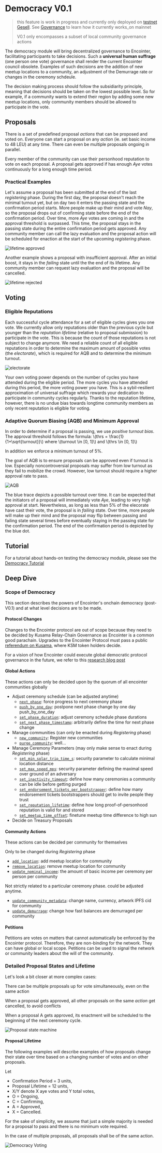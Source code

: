 # Democracy V0.1

> this feature is work in progress and currently only deployed on [testnet Gesell](./testnet-gesell.md). See [Governance](./decentralization-governance.md) to learn how it currently works_on mainnet
>
> V0.1 only encompasses a subset of local community governance actions

The democracy module will bring decentralized governance to Encointer, facilitating participants to take decisions. Such a **universal human suffrage** (one person one vote) governance shall render the current Encointer council obsolete. Examples of such decisions are the addition of new meetup locations to a community, an adjustment of the Demurrage rate or changes in the ceremony schdeule.

The decision making process should follow the subsidiarity principle, meaning that decisions should be taken on the lowest possible level. So for example, if a community wants to extend their region by adding some new meetup locations, only community members should be allowed to participate in the vote.

## Proposals

There is a set of predefined proposal _actions_ that can be proposed and voted on. Everyone can start a proposal on any _action_ (ie. set basic income to 48 LEU) at any time. There can even be multiple proposals ongoing in parallel.

Every member of the community can use their personhood reputation to vote on each proposal. A proposal gets approved if has enough *Aye* votes continuously for a long enough time period.

### Practical Examples

Let's assume a proposal has been submitted at the end of the last *registering* phase. During the first day, the proposal doesn't reach the minimal turnout yet, but on day two it enters the passing state and the confirmation period starts. More people make up their mind and vote *Nay*, so the proposal drops out of confirming state before the end of the confirmation period. Over time, more *Aye* votes are coming in and the approval threshold is surpassed. This time, the proposal stays in the passing state during the entire confirmation period gets approved. 
Any community member can call the lazy evaluation and the proposal action will be scheduled for enaction at the start of the upcoming *registering* phase. 

![lifetime approved](./fig/democracy-proposal-lifetime-approved.drawio.svg)

Another example shows a proposal with insufficient approval. After an initial boost, it stays in the *failing* state until the the end of its lifetime. Any community member can request lazy evaluation and the proposal will be cancelled.

![lifetime rejected](./fig/democracy-proposal-lifetime-rejected.drawio.svg)

## Voting

### Eligible Reputations

Each successful cycle attendance for a set of eligible cycles gives you one vote. We currently allow only reputations older than the previous cycle but younger than the *reputation lifetime* (relative to proposal submission) to participate in the vote. This is because the count of those reputations is not subject to change anymore. We need a reliable count of all eligible reputations in order to determine the maximum amount of possible votes (the *electorate*), which is required for AQB and to determine the minimum turnout. 

![electorate](./fig/democracy-electorate.drawio.svg)

Your own voting power depends on the number of cycles you have attended during the eligible period. The more cycles you have attended during this period, the more voting power you have. This is a sybil-resilient approximation of universal suffrage which rewards your dedication to participate in community cycles regularly. Thanks to the reputation lifetime, however, there is no undue bias towards longtime community members as only recent reputation is eligible for voting. 

### Adaptive Quorum Biasing (AQB) and Minimum Approval

In order to determine if a proposal is passing, we use *positive turnout bias*. The approval threshold follows the formula: \\(thrs = \frac{1}{1+\sqrt{turnout}}\\) where \\(turnout \in [0, 1]\\) and \\(thrs \in [0, 1]\\)

In addition we enforce a minimum turnout of 5%.

The goal of AQB is to ensure proposals can be approved even if turnout is low. Especially noncontroversial proposals may suffer from low turnout as they fail to mobilize the crowd. However, low turnout should require a higher approval rate to pass.

![AQB](./fig/democracy-aqb.drawio.svg)

The blue trace depicts a possible turnout over time. It can be expected that the initiators of a proposal will immediately vote *Aye*, leading to very high approval at start. Nevertheless, as long as less than 5% of the elecorate have cast their vote, the proposal is in *failing* state. Over time, more people will make up their mind and the proposal may flip between passing and failing state several times before eventually staying in the passing state for the confirmation period. The end of the confirmation period is depicted by the blue dot.  

## Tutorial

For a tutorial about hands-on testing the democracy module, please see the [Democracy Tutorial](./tutorials-democracy.md)

## Deep Dive

### Scope of Democracy

This section describes the powers of Encointer's onchain democracy (post-V0.1) and at what level decisions are to be made.

#### Protocol Changes

Changes to the Encointer protocol are out of scope because they need to be decided by Kusama Relay-Chain Governance as Encointer is a common good parachain. Upgrades to the Encointer Protocol must pass a public [referendum on Kusama](https://guide.kusama.network/docs/learn-governance/#referenda), where KSM token holders decide.

For a vision of how Encointer could execute global democratic protocol governance in the future, we refer to this [research blog post](https://encointer.org/towards-a-global-web-of-trust-for-web3-voting/)

#### Global Actions

These actions can only be decided upon by the quorum of all encointer communities globally

-   Adjust ceremony schedule (can be adjusted anytime)
    -   [`next_phase`](https://github.com/encointer/pallets/blob/91cbd7c9c0d47c4a80c096d3b2b501625a6bb724/scheduler/src/lib.rs#L151): force progress to next ceremony phase
    -   [`push_by_one_day`](push_by_one_day): postpone next phase change by one day push_by_one_day
    -   [`set_phase_duration`](https://github.com/encointer/pallets/blob/91cbd7c9c0d47c4a80c096d3b2b501625a6bb724/scheduler/src/lib.rs#L173): adjust ceremony schedule phase durations
    -   [`set_next_phase_timestamp`](https://github.com/encointer/pallets/blob/91cbd7c9c0d47c4a80c096d3b2b501625a6bb724/scheduler/src/lib.rs#L184): arbitrarily define the time for next phase change
-   Manage communities (can only be enacted during _Registering_ phase)
    -   [`new_community`](https://github.com/encointer/pallets/blob/91cbd7c9c0d47c4a80c096d3b2b501625a6bb724/communities/src/lib.rs#L76): Register new communities
    -   [`purge_community`](https://github.com/encointer/pallets/blob/91cbd7c9c0d47c4a80c096d3b2b501625a6bb724/communities/src/lib.rs#L299): well...
-   Manage Ceremony Parameters (may only make sense to enact during _Registering_ phase)
    -   [`set_min_solar_trip_time_s`](https://github.com/encointer/pallets/blob/91cbd7c9c0d47c4a80c096d3b2b501625a6bb724/communities/src/lib.rs#L279): security parameter to calculate minimal location distance
    -   [`set_max_speed_mps`](https://github.com/encointer/pallets/blob/91cbd7c9c0d47c4a80c096d3b2b501625a6bb724/communities/src/lib.rs#L289): security parameter defining the maximal speed over ground of an adversary
    -   [`set_inactivity_timeout`](https://github.com/encointer/pallets/blob/91cbd7c9c0d47c4a80c096d3b2b501625a6bb724/ceremonies/src/lib.rs#L386): define how many ceremonies a community can be idle before getting purged
    -   [`set_endorsement_tickets_per_bootstrapper`](https://github.com/encointer/pallets/blob/91cbd7c9c0d47c4a80c096d3b2b501625a6bb724/ceremonies/src/lib.rs#L396): define how many endorsement tickets bootstrappers should get to invite people they trust
    -   [`set_reputation_lifetime`](https://github.com/encointer/pallets/blob/91cbd7c9c0d47c4a80c096d3b2b501625a6bb724/ceremonies/src/lib.rs#L396): define how long proof-of-personhood reputation is valid for and stored
    -   [`set_meetup_time_offset`](https://github.com/encointer/pallets/blob/91cbd7c9c0d47c4a80c096d3b2b501625a6bb724/ceremonies/src/lib.rs#L396): finetune meetup time difference to high sun
-   Decide on Treasury Proposals

#### Community Actions

These actions can be decided per community for themselves

Only to be changed during _Registering_ phase

-   [`add_location`](https://github.com/encointer/pallets/blob/91cbd7c9c0d47c4a80c096d3b2b501625a6bb724/communities/src/lib.rs#L143): add meetup location for community
-   [`remove_location`](https://github.com/encointer/pallets/blob/91cbd7c9c0d47c4a80c096d3b2b501625a6bb724/communities/src/lib.rs#L189): remove meetup location for community
-   [`update_nominal_income`](https://github.com/encointer/pallets/blob/91cbd7c9c0d47c4a80c096d3b2b501625a6bb724/communities/src/lib.rs#L258): the amount of basic income per ceremony per person per community

Not strictly related to a particular ceremony phase. could be adjusted anytime.

-   [`update_community_metadata`](https://github.com/encointer/pallets/blob/91cbd7c9c0d47c4a80c096d3b2b501625a6bb724/communities/src/lib.rs#L214): change name, currency, artwork IPFS cid for community
-   [`update_demurrage`](https://github.com/encointer/pallets/blob/91cbd7c9c0d47c4a80c096d3b2b501625a6bb724/communities/src/lib.rs#L238): change how fast balances are demurraged per community

#### Petitions

Petitions are votes on matters that cannot automatically be enforced by the Encointer protocol. Therefore, they are non-binding for the network. They can have global or local scope. Petitions can be used to signal the network or community leaders about the will of the community.



### Detailed Proposal States and Lifetime

Let's look a bit closer at more complex cases:

There can be multiple proposals up for vote simultaneously, even on the same action

When a proposal gets approved, all other proposals on the same _action_ get cancelled, to avoid conflicts

When a proposal A gets approved, its enactment will be scheduled to the beginning of the next ceremony cycle. 

![Proposal state machine](./fig/democracy-proposal-state-machine.drawio.svg)

#### Proposal Lifetime

The following examples will describe examples of how proposals change their state over time based on a changing number of votes and on other proposals.

Let

-   Confirmation Period = 3 units,
-   Proposal Lifetime = 12 units,
-   X/Y denote X aye votes and Y total votes,
-   O = Ongoing,
-   C = Confirming,
-   A = Approved,
-   X = Cancelled.

For the sake of simplicity, we assume that just a simple majority is needed for a proposal to pass and there is no minimum vote required.

In the case of multiple proposals, all proposals shall be of the same action.

![Democracy Voting](./fig/democracy-voting.drawio.svg)

